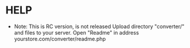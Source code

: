 HELP
====
* Note: This is RC version, is not released
Upload directory "converter/" and files to your server.
Open "Readme" in address yourstore.com/converter/readme.php
